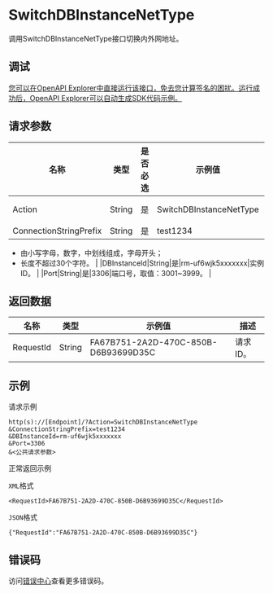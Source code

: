 # SwitchDBInstanceNetType

调用SwitchDBInstanceNetType接口切换内外网地址。

## 调试

[您可以在OpenAPI Explorer中直接运行该接口，免去您计算签名的困扰。运行成功后，OpenAPI Explorer可以自动生成SDK代码示例。](https://api.aliyun.com/#product=gpdb&api=SwitchDBInstanceNetType&type=RPC&version=2016-05-03)

## 请求参数

|名称|类型|是否必选|示例值|描述|
|--|--|----|---|--|
|Action|String|是|SwitchDBInstanceNetType|系统规定参数。取值：SwitchDBInstanceNetType。 |
|ConnectionStringPrefix|String|是|test1234|自定义连接地址的前辍：

 -   由小写字母，数字，中划线组成，字母开头；
-   长度不超过30个字符。 |
|DBInstanceId|String|是|rm-uf6wjk5xxxxxxx|实例ID。 |
|Port|String|是|3306|端口号，取值：3001~3999。 |

## 返回数据

|名称|类型|示例值|描述|
|--|--|---|--|
|RequestId|String|FA67B751-2A2D-470C-850B-D6B93699D35C|请求ID。 |

## 示例

请求示例

```
http(s)://[Endpoint]/?Action=SwitchDBInstanceNetType
&ConnectionStringPrefix=test1234
&DBInstanceId=rm-uf6wjk5xxxxxxx
&Port=3306
&<公共请求参数>
```

正常返回示例

`XML`格式

```
<RequestId>FA67B751-2A2D-470C-850B-D6B93699D35C</RequestId>
```

`JSON`格式

```
{"RequestId":"FA67B751-2A2D-470C-850B-D6B93699D35C"}
```

## 错误码

访问[错误中心](https://error-center.aliyun.com/status/product/gpdb)查看更多错误码。

